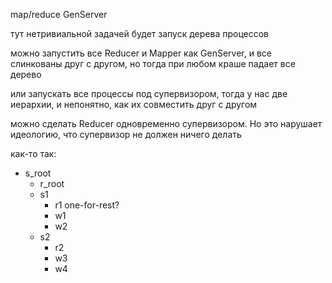 map/reduce GenServer

тут нетривиальной задачей будет запуск дерева процессов

можно запустить все Reducer и Mapper как GenServer, и все слинкованы друг с другом, но тогда при любом краше падает все дерево

или запускать все процессы под супервизором, тогда у нас две иерархии, и непонятно, как их совместить друг с другом

можно сделать Reducer одновременно супервизором. Но это нарушает идеологию, что супервизор не должен ничего делать
  
как-то так:
- s_root
  - r_root
  - s1
    - r1 one-for-rest?
    - w1
    - w2
  - s2
    - r2
    - w3
    - w4
